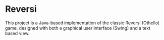 # Reversi
This project is a Java-based implementation of the classic Reversi (Othello) game, designed with both a graphical user interface (Swing) and a text based view.
